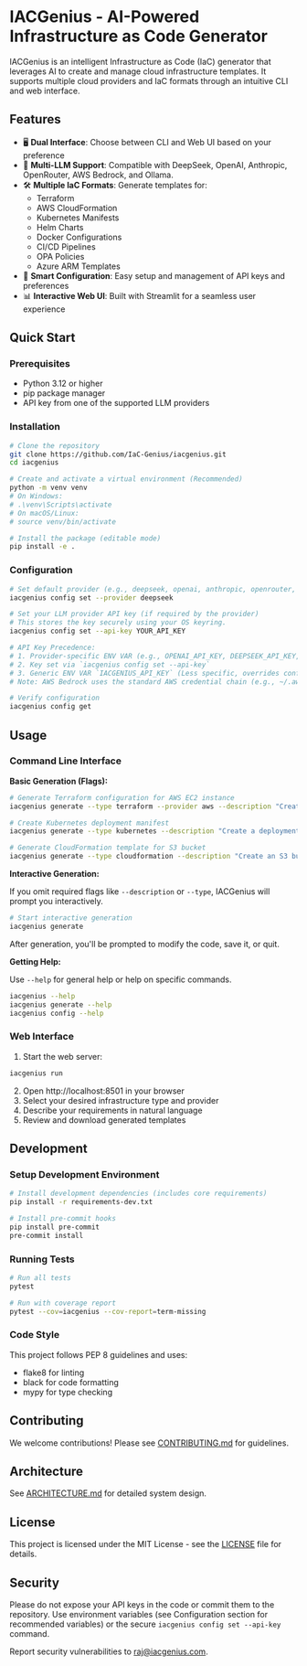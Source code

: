 # IACGenius - AI-Powered Infrastructure as Code Generator

IACGenius is an intelligent Infrastructure as Code (IaC) generator that leverages AI to create and manage cloud infrastructure templates. It supports multiple cloud providers and IaC formats through an intuitive CLI and web interface.

## Features

- 🖥️ **Dual Interface**: Choose between CLI and Web UI based on your preference
- 🤖 **Multi-LLM Support**: Compatible with DeepSeek, OpenAI, Anthropic, OpenRouter, AWS Bedrock, and Ollama.
- 🛠️ **Multiple IaC Formats**: Generate templates for:
  - Terraform
  - AWS CloudFormation
  - Kubernetes Manifests
  - Helm Charts
  - Docker Configurations
  - CI/CD Pipelines
  - OPA Policies
  - Azure ARM Templates
- 🔧 **Smart Configuration**: Easy setup and management of API keys and preferences
- 📊 **Interactive Web UI**: Built with Streamlit for a seamless user experience

## Quick Start

### Prerequisites

- Python 3.12 or higher
- pip package manager
- API key from one of the supported LLM providers

### Installation

```bash
# Clone the repository
git clone https://github.com/IaC-Genius/iacgenius.git
cd iacgenius

# Create and activate a virtual environment (Recommended)
python -m venv venv
# On Windows:
# .\venv\Scripts\activate
# On macOS/Linux:
# source venv/bin/activate

# Install the package (editable mode)
pip install -e .
```

### Configuration

```bash
# Set default provider (e.g., deepseek, openai, anthropic, openrouter, bedrock, ollama)
iacgenius config set --provider deepseek

# Set your LLM provider API key (if required by the provider)
# This stores the key securely using your OS keyring.
iacgenius config set --api-key YOUR_API_KEY

# API Key Precedence:
# 1. Provider-specific ENV VAR (e.g., OPENAI_API_KEY, DEEPSEEK_API_KEY, ANTHROPIC_API_KEY, OPENROUTER_API_KEY) - Recommended
# 2. Key set via `iacgenius config set --api-key`
# 3. Generic ENV VAR `IACGENIUS_API_KEY` (Less specific, overrides config if set)
# Note: AWS Bedrock uses the standard AWS credential chain (e.g., ~/.aws/credentials, IAM role). Ollama connects locally and typically requires no key.

# Verify configuration
iacgenius config get
```

## Usage

### Command Line Interface

**Basic Generation (Flags):**

```bash
# Generate Terraform configuration for AWS EC2 instance
iacgenius generate --type terraform --provider aws --description "Create an EC2 instance with t2.micro type"

# Create Kubernetes deployment manifest
iacgenius generate --type kubernetes --description "Create a deployment with 3 replicas of nginx"

# Generate CloudFormation template for S3 bucket
iacgenius generate --type cloudformation --description "Create an S3 bucket with versioning enabled"
```

**Interactive Generation:**

If you omit required flags like `--description` or `--type`, IACGenius will prompt you interactively.

```bash
# Start interactive generation
iacgenius generate
```

After generation, you'll be prompted to modify the code, save it, or quit.

**Getting Help:**

Use `--help` for general help or help on specific commands.

```bash
iacgenius --help
iacgenius generate --help
iacgenius config --help
```

### Web Interface

1. Start the web server:

```bash
iacgenius run
```

2. Open http://localhost:8501 in your browser
3. Select your desired infrastructure type and provider
4. Describe your requirements in natural language
5. Review and download generated templates

## Development

### Setup Development Environment

```bash
# Install development dependencies (includes core requirements)
pip install -r requirements-dev.txt

# Install pre-commit hooks
pip install pre-commit
pre-commit install
```

### Running Tests

```bash
# Run all tests
pytest

# Run with coverage report
pytest --cov=iacgenius --cov-report=term-missing
```

### Code Style

This project follows PEP 8 guidelines and uses:

- flake8 for linting
- black for code formatting
- mypy for type checking

## Contributing

We welcome contributions! Please see [CONTRIBUTING.md](CONTRIBUTING.md) for guidelines.

## Architecture

See [ARCHITECTURE.md](docs/ARCHITECTURE.md) for detailed system design.

## License

This project is licensed under the MIT License - see the [LICENSE](LICENSE) file for details.

## Security

Please do not expose your API keys in the code or commit them to the repository. Use environment variables (see Configuration section for recommended variables) or the secure `iacgenius config set --api-key` command.

Report security vulnerabilities to [raj@iacgenius.com](mailto:raj@iacgenius.com).
